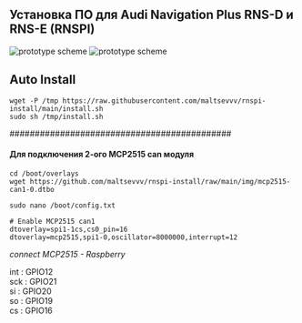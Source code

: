 ## Установка ПО для Audi Navigation Plus RNS-D и RNS-E (RNSPI)
![prototype scheme](https://github.com/maltsevvv/rnspi-install/blob/main/img/rnsd.png)
![prototype scheme](https://github.com/maltsevvv/rnspi-install/blob/main/img/rnse.png)



## Auto Install
```
wget -P /tmp https://raw.githubusercontent.com/maltsevvv/rnspi-install/main/install.sh
sudo sh /tmp/install.sh
```

############################################
#### Для подключения 2-ого MCP2515 can модуля
```
cd /boot/overlays
wget https://github.com/maltsevvv/rnspi-install/raw/main/img/mcp2515-can1-0.dtbo
```
```
sudo nano /boot/config.txt
```
```
# Enable MCP2515 can1
dtoverlay=spi1-1cs,cs0_pin=16	
dtoverlay=mcp2515,spi1-0,oscillator=8000000,interrupt=12	
```
*connect MCP2515 - Raspberry*

int : GPIO12  
sck : GPIO21  
si  : GPIO20  
so  : GPIO19  
cs  : GPIO16
